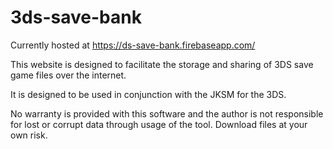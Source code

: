 # 3ds-save-bank

Currently hosted at https://ds-save-bank.firebaseapp.com/

This website is designed to facilitate the storage and sharing of 3DS save game files over the internet.

It is designed to be used in conjunction with the JKSM for the 3DS.

No warranty is provided with this software and the author is not responsible for lost or corrupt data through usage of the tool. Download files at your own risk.
